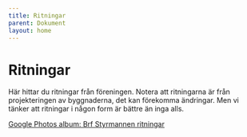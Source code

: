 ```yaml
---
title: Ritningar
parent: Dokument
layout: home
---
```


# Ritningar

Här hittar du ritningar från föreningen. Notera att ritningarna är från projekteringen av byggnaderna, det kan förekomma ändringar. Men vi tänker att ritningar i någon form är bättre än inga alls.

[Google Photos album: Brf Styrmannen ritningar](https://photos.app.goo.gl/kArZ1b5XVuztB33Y8)